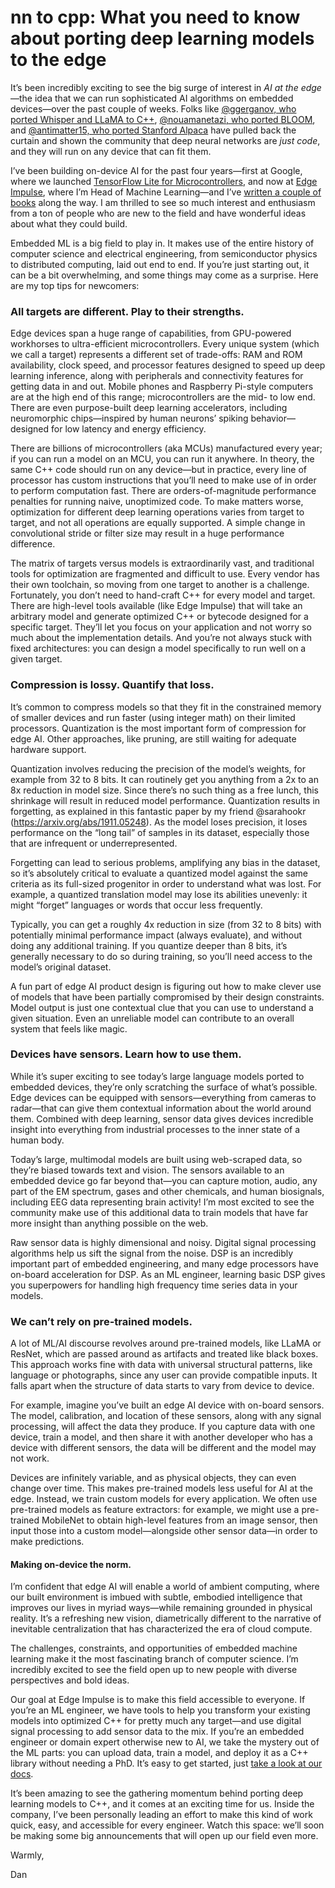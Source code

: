# nn to cpp: What you need to know about porting deep learning models to the edge

It’s been incredibly exciting to see the big surge of interest in _AI at the edge_—the idea that we can run sophisticated AI algorithms on embedded devices—over the past couple of weeks. Folks like [@ggerganov, who ported Whisper and LLaMA to C++](https://twitter.com/ggerganov/status/1636454548599349260), [@nouamanetazi, who ported BLOOM](https://twitter.com/Nouamanetazi/status/1636077137089400832), and [@antimatter15, who ported Stanford Alpaca](https://twitter.com/andy_matuschak/status/1636769182066053120) have pulled back the curtain and shown the community that deep neural networks are _just code_, and they will run on any device that can fit them.

I’ve been building on-device AI for the past four years—first at Google, where we launched [TensorFlow Lite for Microcontrollers](https://www.tensorflow.org/lite/microcontrollers), and now at [Edge Impulse](https://edgeimpulse.com), where I’m Head of Machine Learning—and I’ve [written a couple of books](https://www.amazon.com/stores/Daniel-Situnayake/author/B0BB79ZKL3) along the way. I am thrilled to see so much interest and enthusiasm from a ton of people who are new to the field and have wonderful ideas about what they could build.

Embedded ML is a big field to play in. It makes use of the entire history of computer science and electrical engineering, from semiconductor physics to distributed computing, laid out end to end. If you’re just starting out, it can be a bit overwhelming, and some things may come as a surprise. Here are my top tips for newcomers:

### All targets are different. Play to their strengths.

Edge devices span a huge range of capabilities, from GPU-powered workhorses to ultra-efficient microcontrollers. Every unique system (which we call a target) represents a different set of trade-offs: RAM and ROM availability, clock speed, and processor features designed to speed up deep learning inference, along with peripherals and connectivity features for getting data in and out. Mobile phones and Raspberry Pi-style computers are at the high end of this range; microcontrollers are the mid- to low end. There are even purpose-built deep learning accelerators, including neuromorphic chips—inspired by human neurons’ spiking behavior—designed for low latency and energy efficiency.

There are billions of microcontrollers (aka MCUs) manufactured every year; if you can run a model on an MCU, you can run it anywhere.  In theory, the same C++ code should run on any device—but in practice, every line of processor has custom instructions that you’ll need to make use of in order to perform computation fast. There are orders-of-magnitude performance penalties for running naive, unoptimized code. To make matters worse, optimization for different deep learning operations varies from target to target, and not all operations are equally supported. A simple change in convolutional stride or filter size may result in a huge performance difference.

The matrix of targets versus models is extraordinarily vast, and traditional tools for optimization are fragmented and difficult to use. Every vendor has their own toolchain, so moving from one target to another is a challenge. Fortunately, you don’t need to hand-craft C++ for every model and target. There are high-level tools available (like Edge Impulse) that will take an arbitrary model and generate optimized C++ or bytecode designed for a specific target. They’ll let you focus on your application and not worry so much about the implementation details. And you’re not always stuck with fixed architectures: you can design a model specifically to run well on a given target.

### Compression is lossy. Quantify that loss.

It’s common to compress models so that they fit in the constrained memory of smaller devices and run faster (using integer math) on their limited processors. Quantization is the most important form of compression for edge AI. Other approaches, like pruning, are still waiting for adequate hardware support.

Quantization involves reducing the precision of the model’s weights, for example from 32 to 8 bits. It can routinely get you anything from a 2x to an 8x reduction in model size. Since there’s no such thing as a free lunch, this shrinkage will result in reduced model performance. Quantization results in forgetting, as explained in this fantastic paper by my friend @sarahookr (https://arxiv.org/abs/1911.05248). As the model loses precision, it loses performance on the “long tail” of samples in its dataset, especially those that are infrequent or underrepresented.

Forgetting can lead to serious problems, amplifying any bias in the dataset, so it’s absolutely critical to evaluate a quantized model against the same criteria as its full-sized progenitor in order to understand what was lost. For example, a quantized translation model may lose its abilities unevenly: it might “forget” languages or words that occur less frequently.

Typically, you can get a roughly 4x reduction in size (from 32 to 8 bits) with potentially minimal performance impact (always evaluate), and without doing any additional training. If you quantize deeper than 8 bits, it’s generally necessary to do so during training, so you’ll need access to the model’s original dataset.

A fun part of edge AI product design is figuring out how to make clever use of models that have been partially compromised by their design constraints. Model output is just one contextual clue that you can use to understand a given situation. Even an unreliable model can contribute to an overall system that feels like magic.

### Devices have sensors. Learn how to use them.

While it’s super exciting to see today’s large language models ported to embedded devices, they’re only scratching the surface of what’s possible. Edge devices can be equipped with sensors—everything from cameras to radar—that can give them contextual information about the world around them. Combined with deep learning, sensor data gives devices incredible insight into everything from industrial processes to the inner state of a human body.

Today’s large, multimodal models are built using web-scraped data, so they’re biased towards text and vision. The sensors available to an embedded device go far beyond that—you can capture motion, audio, any part of the EM spectrum, gases and other chemicals, and human biosignals, including EEG data representing brain activity! I’m most excited to see the community make use of this additional data to train models that have far more insight than anything possible on the web.

Raw sensor data is highly dimensional and noisy. Digital signal processing algorithms help us sift the signal from the noise. DSP is an incredibly important part of embedded engineering, and many edge processors have on-board acceleration for DSP. As an ML engineer, learning basic DSP gives you superpowers for handling high frequency time series data in your models.

### We can’t rely on pre-trained models.

A lot of ML/AI discourse revolves around pre-trained models, like LLaMA or ResNet, which are passed around as artifacts and treated like black boxes. This approach works fine with data with universal structural patterns, like language or photographs, since any user can provide compatible inputs. It falls apart when the structure of data starts to vary from device to device.

For example, imagine you’ve built an edge AI device with on-board sensors. The model, calibration, and location of these sensors, along with any signal processing, will affect the data they produce. If you capture data with one device, train a model, and then share it with another developer who has a device with different sensors, the data will be different and the model may not work.

Devices are infinitely variable, and as physical objects, they can even change over time. This makes pre-trained models less useful for AI at the edge. Instead, we train custom models for every application. We often use pre-trained models as feature extractors: for example, we might use a pre-trained MobileNet to obtain high-level features from an image sensor, then input those into a custom model—alongside other sensor data—in order to make predictions.

#### Making on-device the norm.

I’m confident that edge AI will enable a world of ambient computing, where our built environment is imbued with subtle, embodied intelligence that improves our lives in myriad ways—while remaining grounded in physical reality. It’s a refreshing new vision, diametrically different to the narrative of inevitable centralization that has characterized the era of cloud compute.

The challenges, constraints, and opportunities of embedded machine learning make it the most fascinating branch of computer science. I’m incredibly excited to see the field open up to new people with diverse perspectives and bold ideas.

Our goal at Edge Impulse is to make this field accessible to everyone. If you’re an ML engineer, we have tools to help you transform your existing models into optimized C++ for pretty much any target—and use digital signal processing to add sensor data to the mix. If you’re an embedded engineer or domain expert otherwise new to AI, we take the mystery out of the ML parts: you can upload data, train a model, and deploy it as a C++ library without needing a PhD. It’s easy to get started, just [take a look at our docs](https://docs.edgeimpulse.com/docs/).

It’s been amazing to see the gathering momentum behind porting deep learning models to C++, and it comes at an exciting time for us. Inside the company, I’ve been personally leading an effort to make this kind of work quick, easy, and accessible for every engineer. Watch this space: we’ll soon be making some big announcements that will open up our field even more.

Warmly,

Dan

